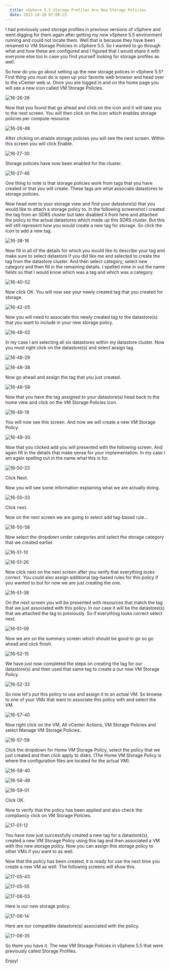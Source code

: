 ```yaml
---
  title: vSphere 5.5 Storage Profiles Are Now Storage Policies
  date: 2013-10-28 07:00:23
---
```


I had previously used storage profiles in previous versions of vSphere
and went digging for them again after getting my new vSphere 5.5
environment running and could not locate them. Well that is because they
have been renamed to VM Storage Policies in vSphere 5.5. So I wanted to
go through what and how these are configured and I figured that I would
share it with everyone else too in case you find yourself looking for
storage profiles as well.

So how do you go about setting up the new storage polices in vSphere
5.5? First thing you must do is open up your favorite web browser and
head over to the vCenter web ui. Once you are logged in and on the home
page you will see a new icon called VM Storage Policies.

![16-26-26](../../assets/16-26-26-300x138.png)

Now that you found that go ahead and click on the icon and it will take
you to the next screen. You will then click on the icon which enables
storage policies per compute resource.

![16-26-48](../../assets/16-26-48-300x88.png)

After clicking on enable storage policies you will see the next screen.
Within this screen you will click Enable.

![16-27-30](../../assets/16-27-30-300x235.png)

Storage policies have now been enabled for the cluster.

![16-27-46](../../assets/16-27-46-300x233.png)

One thing to note is that storage policies work from tags that you have
created or that you will create. These tags are what associate
datastores to storage policies.

Now head over to your storage view and find your datastore(s) that you
would like to attach a storage policy to. In the following screenshot I
created the tag from an SDRS cluster but later disabled it from here and
attached the policy to the actual datastores which made up this SDRS
cluster. But this will still represent how you would create a new tag
for storage. So click the icon to add a new tag.

![16-38-16](../../assets/16-38-16-300x114.png)

Now fill in all of the details for which you would like to describe your
tag and make sure to select datastore if you did like me and selected to
create the tag from the datastore cluster. And then select category,
select new category and then fill in the remaining details. I spelled
mine in out the name fields so that I would know which was a tag and
which was a category.

![16-40-52](../../assets/16-40-52-255x300.png)

Now click OK. You will now see your newly created tag that you created
for storage.

![16-42-05](../../assets/16-42-05-300x115.png)

Now you will need to associate this newly created tag to the
datastore(s) that you want to include in your new storage policy.

![16-48-02](../../assets/16-48-02-300x84.png)

In my case I am selecting all six datastores within my datastore
cluster. Now you must right click on the datastore(s) and select assign
tag.

![16-48-29](../../assets/16-48-29-300x113.png)

![16-48-38](../../assets/16-48-38-300x106.png)

Now go ahead and assign the tag that you just created.

![16-48-58](../../assets/16-48-58-300x142.png)

Now that you have the tag assigned to your datastore(s) head back to the
home view and click on the VM Storage Policies icon.

![16-49-19](../../assets/16-49-19-300x114.png)

You will now see this screen. And now we will create a new VM Storage
Policy.

![16-49-30](../../assets/16-49-30-300x78.png)

Now that you clicked add you will presented with the following screen.
And again fill in the details that make sense for your implementation.
In my case I am again spelling out in the name what this is for.

![16-50-23](../../assets/16-50-23-300x176.png)

Click Next.

Now you will see some information explaining what we are actually doing.

![16-50-33](../../assets/16-50-33-300x175.png)

Click next.

Now on the next screen we are going to select add tag-based rule...

![16-50-58](../../assets/16-50-58-300x175.png)

Now select the dropdown under categories and select the storage category
that we created earlier.

![16-51-10](../../assets/16-51-10-300x176.png)

![16-51-26](../../assets/16-51-26-300x178.png)

Now click next on the next screen after you verify that everything looks
correct. You could also assign additional tag-based rules for this
policy if you wanted to but for now we are just creating the one.

![16-51-38](../../assets/16-51-38-300x176.png)

On the next screen you will be presented with resources that match the
tag that we just associated with this policy. In our case it will be the
datastore(s) that we attached the tag to previously. So if everything
looks correct select next.

![16-51-59](../../assets/16-51-59-300x176.png)

Now we are on the summary screen which should be good to go so go ahead
and click finish.

![16-52-15](../../assets/16-52-15-300x176.png)

We have just now completed the steps on creating the tag for our
datastore(s) and then used that same tag to create a our new VM Storage
Policy.

![16-52-33](../../assets/16-52-33-300x102.png)

So now let's put this policy to use and assign it to an actual VM. So
browse to one of your VMs that want to associate this policy with and
select the VM.

![16-57-40](../../assets/16-57-40-300x104.png)

Now right click on the VM, All vCenter Actions, VM Storage Policies and
select Manage VM Storage Policies..

![16-57-59](../../assets/16-57-591-300x175.png)

Click the dropdown for Home VM Storage Policy, select the policy that we
just created and then click apply to disks. (The Home VM Storage Policy
is where the configuration files are located for the actual VM).

![16-58-40](../../assets/16-58-40-300x150.png)

![16-58-49](../../assets/16-58-49-300x149.png)

![16-59-01](../../assets/16-59-01-300x150.png)

Click OK.

Now to verify that the policy has been applied and also check the
compliancy click on VM Storage Policies.

![17-01-12](../../assets/17-01-12-300x108.png)

You have now just successfully created a new tag for a datastore(s),
created a new VM Storage Policy using this tag and then associated a VM
with this new storage policy. Now you can assign this storage policy to
other VMs if you want to as well.

Now that the policy has been created, it is ready for use the next time
you create a new VM as well. The following screens will show this.

![17-05-43](../../assets/17-05-43-300x176.png)

![17-05-55](../../assets/17-05-55-300x176.png)

![17-06-03](../../assets/17-06-03-300x176.png)

Here is our new storage policy.

![17-06-14](../../assets/17-06-14-300x176.png)

Here are our compatible datastore(s) associated with the policy.

![17-06-35](../../assets/17-06-35-300x177.png)

So there you have it. The new VM Storage Policies in vSphere 5.5 that
were previously called Storage Profiles.

Enjoy!
